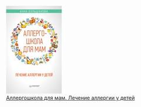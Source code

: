 ![](Аллергошкола%20для%20мам.%20Лечение%20аллергии%20у%20детей.jpg)  
[Аллергошкола для мам. Лечение аллергии у детей](Аллергошкола%20для%20мам.%20Лечение%20аллергии%20у%20детей.md)
